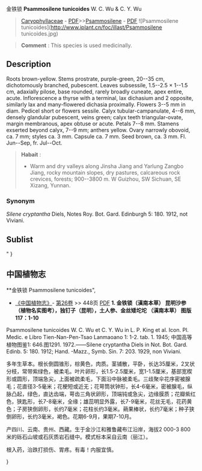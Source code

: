 金铁锁 **Psammosilene tunicoides** W. C. Wu & C. Y. Wu

> [Caryophyllaceae](http://www.iplant.cn/info/Caryophyllaceae?t=foc) - [PDF](http://www.iplant.cn/foc/pdf/Caryophyllaceae.pdf)>>[Psammosilene](http://www.iplant.cn/info/Psammosilene?t=foc) - [PDF](http://www.iplant.cn/foc/pdf/Psammosilene.pdf)
![Psammosilene tunicoides](http://www.iplant.cn/foc/illast/Psammosilene tunicoides.jpg)

> **Comment** : 
> This species is used medicinally.

## Description

Roots brown-yellow. Stems prostrate, purple-green, 20--35 cm, dichotomously branched, pubescent. Leaves subsessile, 1.5--2.5 × 1--1.5 cm, adaxially pilose, base rounded, rarely broadly cuneate, apex entire, acute. Inflorescence a thyrse with a terminal, lax dichasium and 2 opposite, similarly lax and many-flowered dichasia proximally. Flowers 3--5 mm in diam. Pedicel short or flowers sessile. Calyx tubular-campanulate, 4--6 mm, densely glandular pubescent, veins green; calyx teeth triangular-ovate, margin membranous, apex obtuse or acute. Petals 7--8 mm. Stamens exserted beyond calyx, 7--9 mm; anthers yellow. Ovary narrowly obovoid, ca. 7 mm; styles ca. 3 mm. Capsule ca. 7 mm. Seed brown, ca. 3 mm. Fl. Jun--Sep, fr. Jul--Oct.

> **Habait** : 
>* Warm and dry valleys along Jinsha Jiang and Yarlung Zangbo Jiang, rocky mountain slopes, dry pastures, calcareous rock crevices, forests; 900--3800 m. W Guizhou, SW Sichuan, SE Xizang, Yunnan.

### Synonym
*Silene cryptantha* Diels, Notes Roy. Bot. Gard. Edinburgh 5: 180. 1912, not Viviani.

## Sublist
"
}
## 中国植物志

**金铁锁 Psammosilene tunicoides",

* [《中国植物志》](http://www.iplant.cn/frps)- [第26卷](http://www.iplant.cn/frps/vol/26) >> 448页 [PDF](http://www.iplant.cn/frps/pdf/26/448.pdf)
**1. 金铁锁（滇南本草） 昆明沙参（植物名实图考），独钉子（昆明），土人参、金丝矮坨坨 （滇南本草） 图版117：1-10**

Psammosilene tunicoides W. C. Wu et C. Y. Wu in L. P. King et al. Icon. Pl. Medic. e Libro Tien-Nan-Pen-Tsao Lanmaoano 1: 1-2. tab. 1. 1945; 中国高等植物图鉴1: 646.图1291. 1972.——Silene cryptantha Diels in Not. Bot. Gard. Edinb. 5: 180. 1912; Hand. -Mazz., Symb. Sin. 7: 203. 1929, non Viviani.

多年生草本。根长倒圆锥形，棕黄色，肉质。茎铺散，平卧，长达35厘米，2叉状分枝，常带紫绿色，被柔毛。叶片卵形，长1.5-2.5厘米，宽1-1.5厘米，基部宽楔形或圆形，顶端急尖，上面被疏柔毛，下面沿中脉被柔毛。三歧聚伞花序密被腺毛；花直径3-5毫米；花梗短或近无；花萼筒状钟形，长4-6毫米，密被腺毛，纵脉凸起，绿色，直达齿端，萼齿三角状卵形，顶端钝或急尖，边缘膜质；花瓣紫红色，狭匙形，长7-8毫米，全缘；雄蕊明显外露，长7-9毫米，花丝无毛，花药黄色；子房狭倒卵形，长约7毫米；花柱长约3毫米。蒴果棒状，长约7毫米；种子狭倒卵形，长约3毫米，褐色。花期6-9月，果期7-10月。

产四川、云南、贵州、西藏。生于金沙江和雅鲁藏布江沿岸，海拔2 000-3 800米的砾石山坡或石灰质岩石缝中。模式标本采自云南（丽江）。

根入药，治跌打损伤、胃疼。有毒！内服宜慎。

}